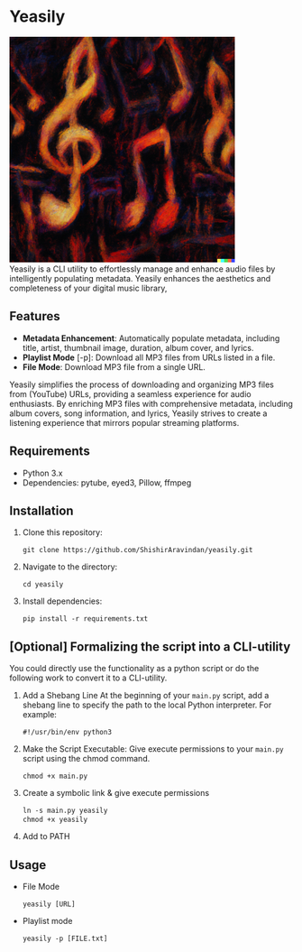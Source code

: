 # Yeasily
<img src="images/cover.png" alt="cover image" width="400" height="400"><br>
Yeasily is a CLI utility to effortlessly manage and enhance audio files by intelligently populating metadata. Yeasily enhances the aesthetics and completeness of your digital music library, 

## Features
- **Metadata Enhancement**: Automatically populate metadata, including title, artist, thumbnail image, duration, album cover, and lyrics.
- **Playlist Mode** [-p]: Download all MP3 files from URLs listed in a file.
- **File Mode**: Download MP3 file from a single URL.

Yeasily simplifies the process of downloading and organizing MP3 files from (YouTube) URLs, providing a seamless experience for audio enthusiasts. By enriching MP3 files with comprehensive metadata, including album covers, song information, and lyrics, Yeasily strives to create a listening experience that mirrors popular streaming platforms.

## Requirements
- Python 3.x
- Dependencies: pytube, eyed3, Pillow, ffmpeg

## Installation
1. Clone this repository:
    ```
    git clone https://github.com/ShishirAravindan/yeasily.git
    ```
2. Navigate to the directory:
    ```
    cd yeasily
    ```
3. Install dependencies:
    ```
    pip install -r requirements.txt
    ```
## [Optional] Formalizing the script into a CLI-utility
You could directly use the functionality as a python script or do the following work to convert it to a CLI-utility.
1. Add a Shebang Line
    At the beginning of your `main.py` script, add a shebang line to specify the path to the local Python interpreter. For example:
    ```
    #!/usr/bin/env python3
    ```
2. Make the Script Executable:
    Give execute permissions to your `main.py` script using the chmod command.
    ```
    chmod +x main.py
    ```
3. Create a symbolic link & give execute permissions
    ```
    ln -s main.py yeasily
    chmod +x yeasily
    ```
4. Add to PATH

## Usage
- File Mode
    ```
    yeasily [URL]
    ```
- Playlist mode
    ```
    yeasily -p [FILE.txt]
    ```